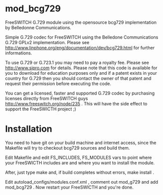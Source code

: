 mod_bcg729
==========

FreeSWITCH G.729 module using the opensource bcg729 implementation by Belledonne Communications.

Simple G.729 codec for FreeSWITCH using the Belledone Communications G.729 GPLv2 implementation.
Please see http://www.linphone.org/eng/documentation/dev/bcg729.html for further informations.

To use G.729 or G.723.1 you may need to pay a royalty fee.
Please see http://www.sipro.com for details.
Please note that this code is available for you to download for education purposes 
only and if a patent exists in your country for G.729 then you should contact 
the owner of that patent and request their permission before executing the code.

You can get a licensed, faster and supported G.729 codec by purchasing licenses
directly from FreeSWITCH guys http://www.freeswitch.org/node/235 .
This will have the side effect to support the FreeSWICTH project ;)

Installation
============
You need to have git on your build machine and internet access, since
the Makefile will try to checkout bcg729 sources and build them.

Edit Makefile and edit FS_INCLUDES, FS_MODULES vars to point where
your FreeSWICTH includes are and where you want to install the module.

After, just type make and, if build completes without errors, make install .

Edit autoload_configs/modules.conf.xml , comment out mod_g729 and add mod_bcg729 .
Now restart your FreeSWICTH and you're done.
